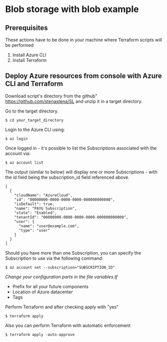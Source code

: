 # Blob storage with blob example

## Prerequisites
These actions have to be done in your machine where Terraform scripts will be performed

1. Install Azure CLI
2. Install Terraform 

## Deploy Azure resources from console with Azure CLI and Terraform

Download script's directory from the github"
https://github.com/stenastena/SL 
and unzip it in a target directory.

Go to the target directory.
```
$ cd your_target_directory
```

Login to the Azure CLI using:

``` 
$ az login 
```

Once logged in - it's possible to list the Subscriptions associated with the account via:

```
$ az account list
```

The output (similar to below) will display one or more Subscriptions - with the id field being the subscription_id field referenced above.

```
[
  {
    "cloudName": "AzureCloud",
    "id": "00000000-0000-0000-0000-000000000000",
    "isDefault": true,
    "name": "PAYG Subscription",
    "state": "Enabled",
    "tenantId": "00000000-0000-0000-0000-000000000000",
    "user": {
      "name": "user@example.com",
      "type": "user"
    }
  }
]
```
Should you have more than one Subscription, you can specify the Subscription to use via the following command:

```
$ az account set --subscription="SUBSCRIPTION_ID"
```

*Change your configuration parts in the file variables.tf*
* Prefix for all your future components
* Location of Azure datacenter
* Tags 


Perform Terraform and after checking apply with "yes"
```
$ terraform apply
```
Also you can perform Terraform with automatic enforcement
```
$ terraform apply -auto-approve
```

